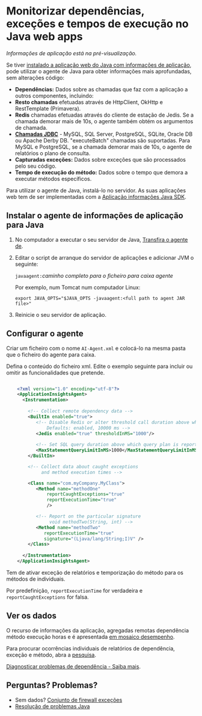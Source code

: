 <properties 
    pageTitle="Monitorizar dependências, exceções e tempos de execução no Java web apps" 
    description="Expandido a monitorização do seu Web site Java com informações de aplicação" 
    services="application-insights" 
    documentationCenter="java"
    authors="alancameronwills" 
    manager="douge"/>

<tags 
    ms.service="application-insights" 
    ms.workload="tbd" 
    ms.tgt_pltfrm="ibiza" 
    ms.devlang="na" 
    ms.topic="article" 
    ms.date="08/24/2016" 
    ms.author="awills"/>
 
# <a name="monitor-dependencies-exceptions-and-execution-times-in-java-web-apps"></a>Monitorizar dependências, exceções e tempos de execução no Java web apps

*Informações de aplicação está na pré-visualização.*

Se tiver [instalado a aplicação web do Java com informações de aplicação][java], pode utilizar o agente de Java para obter informações mais aprofundadas, sem alterações código:


* **Dependências:** Dados sobre as chamadas que faz com a aplicação a outros componentes, incluindo:
 * **Resto chamadas** efetuadas através de HttpClient, OkHttp e RestTemplate (Primavera).
 * **Redis** chamadas efetuadas através do cliente de estação de Jedis. Se a chamada demorar mais de 10s, o agente também obtém os argumentos de chamada.
 * **[Chamadas JDBC](http://docs.oracle.com/javase/7/docs/technotes/guides/jdbc/)** - MySQL, SQL Server, PostgreSQL, SQLite, Oracle DB ou Apache Derby DB. "executeBatch" chamadas são suportadas. Para MySQL e PostgreSQL, se a chamada demorar mais de 10s, o agente de relatórios o plano de consulta. 
* **Capturadas exceções:** Dados sobre exceções que são processados pelo seu código.
* **Tempo de execução do método:** Dados sobre o tempo que demora a executar métodos específicos.

Para utilizar o agente de Java, instalá-lo no servidor. As suas aplicações web tem de ser implementadas com a [Aplicação informações Java SDK][java].

## <a name="install-the-application-insights-agent-for-java"></a>Instalar o agente de informações de aplicação para Java

1. No computador a executar o seu servidor de Java, [Transfira o agente de](https://aka.ms/aijavasdk).
2. Editar o script de arranque do servidor de aplicações e adicionar JVM o seguinte:

    `javaagent:`*caminho completo para o ficheiro para caixa agente*

    Por exemplo, num Tomcat num computador Linux:

    `export JAVA_OPTS="$JAVA_OPTS -javaagent:<full path to agent JAR file>"`


3. Reinicie o seu servidor de aplicação.

## <a name="configure-the-agent"></a>Configurar o agente

Criar um ficheiro com o nome `AI-Agent.xml` e colocá-lo na mesma pasta que o ficheiro do agente para caixa.

Defina o conteúdo do ficheiro xml. Edite o exemplo seguinte para incluir ou omitir as funcionalidades que pretende. 

```XML

    <?xml version="1.0" encoding="utf-8"?>
    <ApplicationInsightsAgent>
      <Instrumentation>
        
        <!-- Collect remote dependency data -->
        <BuiltIn enabled="true">
           <!-- Disable Redis or alter threshold call duration above which arguments are sent.
               Defaults: enabled, 10000 ms -->
           <Jedis enabled="true" thresholdInMS="1000"/>
           
           <!-- Set SQL query duration above which query plan is reported (MySQL, PostgreSQL). Default is 10000 ms. -->
           <MaxStatementQueryLimitInMS>1000</MaxStatementQueryLimitInMS>
        </BuiltIn>

        <!-- Collect data about caught exceptions 
             and method execution times -->

        <Class name="com.myCompany.MyClass">
           <Method name="methodOne" 
               reportCaughtExceptions="true"
               reportExecutionTime="true"
               />

           <!-- Report on the particular signature
                void methodTwo(String, int) -->
           <Method name="methodTwo"
              reportExecutionTime="true"
              signature="(Ljava/lang/String;I)V" />
        </Class>
        
      </Instrumentation>
    </ApplicationInsightsAgent>

```

Tem de ativar exceção de relatórios e temporização do método para os métodos de individuais.

Por predefinição, `reportExecutionTime` for verdadeira e `reportCaughtExceptions` for falsa.

## <a name="view-the-data"></a>Ver os dados

O recurso de informações da aplicação, agregadas remotas dependência método execução horas e é apresentada [em mosaico desempenho][metrics]. 

Para procurar ocorrências individuais de relatórios de dependência, exceção e método, abra a [pesquisa][diagnostic]. 

[Diagnosticar problemas de dependência - Saiba mais](app-insights-dependencies.md#diagnosis).



## <a name="questions-problems"></a>Perguntas? Problemas?

* Sem dados? [Conjunto de firewall exceções](app-insights-ip-addresses.md)
* [Resolução de problemas Java](app-insights-java-troubleshoot.md)



<!--Link references-->

[api]: app-insights-api-custom-events-metrics.md
[apiexceptions]: app-insights-api-custom-events-metrics.md#track-exception
[availability]: app-insights-monitor-web-app-availability.md
[diagnostic]: app-insights-diagnostic-search.md
[eclipse]: app-insights-java-eclipse.md
[java]: app-insights-java-get-started.md
[javalogs]: app-insights-java-trace-logs.md
[metrics]: app-insights-metrics-explorer.md
[usage]: app-insights-web-track-usage.md

 
